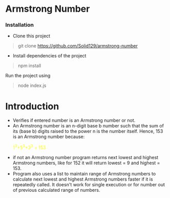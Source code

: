 # Armstrong Number 

### Installation

* Clone this project

> git clone https://github.com/Solid129/armstrong-number

* Install dependencies of the project

> npm install

Run the project using

> node index.js

# Introduction 
* Verifies if entered number is an Armstrong number or not.
* An Armstrong number is an n-digit base b number such that the sum of its (base b) digits raised to the power n is the number itself. Hence, 153 is an Armstrong number because:  <p style="color:yellow">1<sup>3</sup>+5<sup>3</sup>+3<sup>3</sup> = 153
* if not an Armstrong number program returns next lowest and highest Armstrong numbers, like for 152 it will return lowest = 9 and highest = 153.
* Program also uses a list to maintain range of Armstrong numbers to calculate next lowest and highest Armstrong numbers faster if it is repeatedly called. It doesn't work for single execution or for number out of previous calculated range of numbers.
